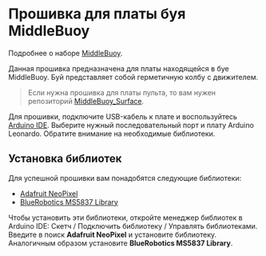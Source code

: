  
# Прошивка для платы буя MiddleBuoy

Подробнее о наборе [MiddleBuoy](https://wiki.murproject.com/ru/MiddleBuoy/buoy-instruction).

Данная прошивка предназначена для платы находящейся в буе MiddleBuoy. Буй представляет собой герметичную колбу с движителем.

> Если нужна прошивка для платы пульта, то вам нужен репозиторий [MiddleBuoy_Surface](https://github.com/murproject/MiddleBuoy_Surface).

Для прошивки, подключите USB-кабель к плате и воспользуйтесь [Arduino IDE](https://www.arduino.cc/en/Main/Software). Выберите нужный последовательный порт и плату Arduino Leonardo. Обратите внимание на необходимые библиотеки.

## Установка библиотек
Для успешной прошивки вам понадобятся следующие библиотеки:
- [Adafruit NeoPixel](https://github.com/adafruit/Adafruit_NeoPixel)
- [BlueRobotics MS5837 Library](https://github.com/bluerobotics/BlueRobotics_MS5837_Library)

Чтобы установить эти библиотеки, откройте менеджер библиотек в Arduino IDE: Скетч / Подключить библиотеку / Управлять библиотеками. Введите в поиск **Adafruit NeoPixel** и установите библиотеку. Аналогичным образом установите **BlueRobotics MS5837 Library**.
